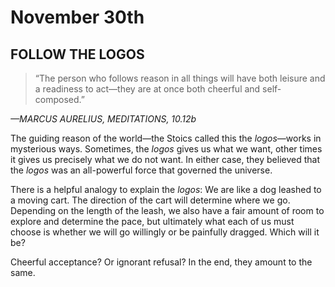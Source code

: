 # November 30th
## FOLLOW THE LOGOS

> “The person who follows reason in all things will have both leisure and a readiness to act—they are at once both cheerful and self-composed.”

*—MARCUS AURELIUS, MEDITATIONS, 10.12b*

The guiding reason of the world—the Stoics called this the *logos*—works in mysterious ways. Sometimes, the *logos* gives us what we want, other times it gives us precisely what we do not want. In either case, they believed that the *logos* was an all-powerful force that governed the universe.

There is a helpful analogy to explain the *logos*: We are like a dog leashed to a moving cart. The direction of the cart will determine where we go. Depending on the length of the leash, we also have a fair amount of room to explore and determine the pace, but ultimately what each of us must choose is whether we will go willingly or be painfully dragged. Which will it be?

Cheerful acceptance? Or ignorant refusal? In the end, they amount to the same.

